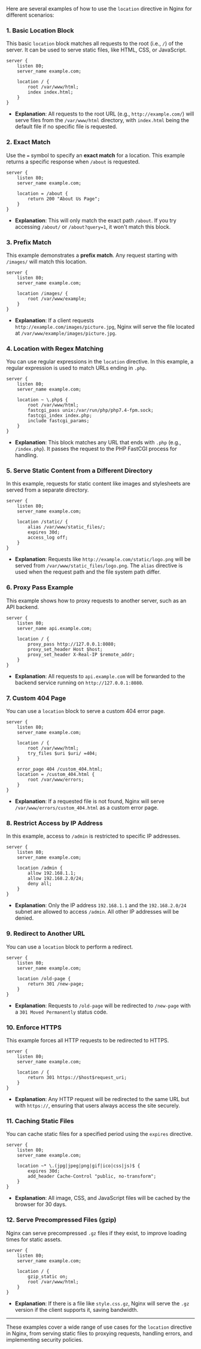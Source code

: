 Here are several examples of how to use the `location` directive in Nginx for different scenarios:

### 1. **Basic Location Block**
This basic `location` block matches all requests to the root (i.e., `/`) of the server. It can be used to serve static files, like HTML, CSS, or JavaScript.

```nginx
server {
    listen 80;
    server_name example.com;

    location / {
        root /var/www/html;
        index index.html;
    }
}
```

- **Explanation**: All requests to the root URL (e.g., `http://example.com/`) will serve files from the `/var/www/html` directory, with `index.html` being the default file if no specific file is requested.

### 2. **Exact Match**
Use the `=` symbol to specify an **exact match** for a location. This example returns a specific response when `/about` is requested.

```nginx
server {
    listen 80;
    server_name example.com;

    location = /about {
        return 200 "About Us Page";
    }
}
```

- **Explanation**: This will only match the exact path `/about`. If you try accessing `/about/` or `/about?query=1`, it won't match this block.

### 3. **Prefix Match**
This example demonstrates a **prefix match**. Any request starting with `/images/` will match this location.

```nginx
server {
    listen 80;
    server_name example.com;

    location /images/ {
        root /var/www/example;
    }
}
```

- **Explanation**: If a client requests `http://example.com/images/picture.jpg`, Nginx will serve the file located at `/var/www/example/images/picture.jpg`.

### 4. **Location with Regex Matching**
You can use regular expressions in the `location` directive. In this example, a regular expression is used to match URLs ending in `.php`.

```nginx
server {
    listen 80;
    server_name example.com;

    location ~ \.php$ {
        root /var/www/html;
        fastcgi_pass unix:/var/run/php/php7.4-fpm.sock;
        fastcgi_index index.php;
        include fastcgi_params;
    }
}
```

- **Explanation**: This block matches any URL that ends with `.php` (e.g., `/index.php`). It passes the request to the PHP FastCGI process for handling.

### 5. **Serve Static Content from a Different Directory**
In this example, requests for static content like images and stylesheets are served from a separate directory.

```nginx
server {
    listen 80;
    server_name example.com;

    location /static/ {
        alias /var/www/static_files/;
        expires 30d;
        access_log off;
    }
}
```

- **Explanation**: Requests like `http://example.com/static/logo.png` will be served from `/var/www/static_files/logo.png`. The `alias` directive is used when the request path and the file system path differ.

### 6. **Proxy Pass Example**
This example shows how to proxy requests to another server, such as an API backend.

```nginx
server {
    listen 80;
    server_name api.example.com;

    location / {
        proxy_pass http://127.0.0.1:8080;
        proxy_set_header Host $host;
        proxy_set_header X-Real-IP $remote_addr;
    }
}
```

- **Explanation**: All requests to `api.example.com` will be forwarded to the backend service running on `http://127.0.0.1:8080`.

### 7. **Custom 404 Page**
You can use a `location` block to serve a custom 404 error page.

```nginx
server {
    listen 80;
    server_name example.com;

    location / {
        root /var/www/html;
        try_files $uri $uri/ =404;
    }

    error_page 404 /custom_404.html;
    location = /custom_404.html {
        root /var/www/errors;
    }
}
```

- **Explanation**: If a requested file is not found, Nginx will serve `/var/www/errors/custom_404.html` as a custom error page.

### 8. **Restrict Access by IP Address**
In this example, access to `/admin` is restricted to specific IP addresses.

```nginx
server {
    listen 80;
    server_name example.com;

    location /admin {
        allow 192.168.1.1;
        allow 192.168.2.0/24;
        deny all;
    }
}
```

- **Explanation**: Only the IP address `192.168.1.1` and the `192.168.2.0/24` subnet are allowed to access `/admin`. All other IP addresses will be denied.

### 9. **Redirect to Another URL**
You can use a `location` block to perform a redirect.

```nginx
server {
    listen 80;
    server_name example.com;

    location /old-page {
        return 301 /new-page;
    }
}
```

- **Explanation**: Requests to `/old-page` will be redirected to `/new-page` with a `301 Moved Permanently` status code.

### 10. **Enforce HTTPS**
This example forces all HTTP requests to be redirected to HTTPS.

```nginx
server {
    listen 80;
    server_name example.com;

    location / {
        return 301 https://$host$request_uri;
    }
}
```

- **Explanation**: Any HTTP request will be redirected to the same URL but with `https://`, ensuring that users always access the site securely.

### 11. **Caching Static Files**
You can cache static files for a specified period using the `expires` directive.

```nginx
server {
    listen 80;
    server_name example.com;

    location ~* \.(jpg|jpeg|png|gif|ico|css|js)$ {
        expires 30d;
        add_header Cache-Control "public, no-transform";
    }
}
```

- **Explanation**: All image, CSS, and JavaScript files will be cached by the browser for 30 days.

### 12. **Serve Precompressed Files (gzip)**
Nginx can serve precompressed `.gz` files if they exist, to improve loading times for static assets.

```nginx
server {
    listen 80;
    server_name example.com;

    location / {
        gzip_static on;
        root /var/www/html;
    }
}
```

- **Explanation**: If there is a file like `style.css.gz`, Nginx will serve the `.gz` version if the client supports it, saving bandwidth.

---

These examples cover a wide range of use cases for the `location` directive in Nginx, from serving static files to proxying requests, handling errors, and implementing security policies.
